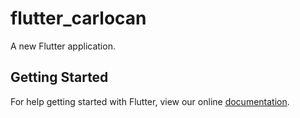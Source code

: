 # flutter_carlocan

A new Flutter application.

## Getting Started

For help getting started with Flutter, view our online
[documentation](https://flutter.io/).
